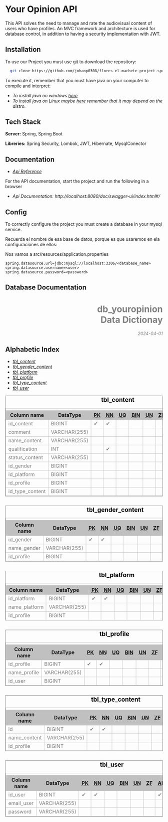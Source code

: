 
# Your Opinion API

This API solves the need to manage and rate the audiovisual content of users who have profiles.
An MVC framework and architecture is used for database control, in addition to having a security implementation with JWT.


## Installation

To use our Project you must use git to download the repository:

```bash
  git clone https://github.com/johanp0308/flores-el-machete-project-spring.git
```

To execute it, remember that you must have java on your computer to compile and interpret:

- To install java on windows [here](https://www.java.com/es/download/ie_manual.jsp)
- To install java on Linux maybe [here](https://www.java.com/es/download/help/linux_x64_install.html) remember that it may depend on the distro.


## Tech Stack

**Server:** Spring, Spring Boot

**Libreries:** Spring Security, Lombok, JWT, Hibernate, MysqlConector
## Documentation

- [Api Reference](./src/open-api/API_REFERENCE.md)

For the API documentation, start the project and run the following in a browser
- Api Documentation: http://localhost:8080/doc/swagger-ui/index.html#/

## Config

To correctly configure the project you must create a database in your mysql service.

Recuerda el nombre de esa base de datos, porque es que usaremos en ela configuraciones de ellos:

Nos vamos a src/resources/application.properties

```properties
spring.datasource.url=jdbc:mysql://localhost:3306/<database_name>
spring.datasource.username=<user>
spring.datasource.password=<password>
```



## Database Documentation

<!DOCTYPE html>
<html>
<head>
    <meta charset="UTF-8" />
    <meta name="author" content="WB DataDic" />
    <meta name="description" content="db_youropinion Data Dictionary." />
    <title>db_youropinion Data Dictionary</title>
    <style type="text/css">
    table{
        width: 100%;
        margin-bottom: 30px;
    }
    abbr{
        cursor: help;
    }
    table, td, th{
        border-style: solid;
        border-width: 1px;
    }
    table caption{
        font-size: 120%;
        font-weight: bold;
    }
    caption{
        color: black;
    }
    td, th{
        border-color: silver;
    }
    tr:hover{
        color: #333;
        background-color: #F2F2F2;
    }
    th{
        background-color: silver;
    }
    td{
        color: gray;
    }
    ul{
        font-style: italic;
    }
    #title-sect{
        color: gray;
        text-align: right;
    }
    .proj-desc{
        text-align: right;
    }
    </style>
</head>
<body>
<div id="title-sect">
<h1>db_youropinion<br> Data Dictionay</h1>
<p>
<em>2024-04-01</em>
</p>
<p class="proj-desc">
<em></em>
</p>
</div>
<h2>Alphabetic Index</h2>
<ul>
<li><a href='#tbl_content'>tbl_content</a></li>
<li><a href='#tbl_gender_content'>tbl_gender_content</a></li>
<li><a href='#tbl_platform'>tbl_platform</a></li>
<li><a href='#tbl_profile'>tbl_profile</a></li>
<li><a href='#tbl_type_content'>tbl_type_content</a></li>
<li><a href='#tbl_user'>tbl_user</a></li>
</ul>
<table id='tbl_content'>
<caption>tbl_content</caption>
<tr><td colspan='11'></td></tr>
<tr>
    <th>Column name</th>
    <th>DataType</th>
    <th><abbr title='Primary Key'>PK</abbr></th>
    <th><abbr title='Not Null'>NN</abbr></th>
    <th><abbr title='Unique'>UQ</abbr></th>
    <th><abbr title='Binary'>BIN</abbr></th>
    <th><abbr title='Unsigned'>UN</abbr></th>
    <th><abbr title='Zero Fill'>ZF</abbr></th>
    <th><abbr title='Auto Increment'>AI</abbr></th>
    <th>Default</th>
    <th>Comment</th>
</tr>
<tr>
    <td>id_content</td>
    <td>BIGINT</td>
    <td>&#10004;</td>
    <td>&#10004;</td>
    <td>&nbsp;</td>
    <td>&nbsp;</td>
    <td>&nbsp;</td>
    <td>&nbsp;</td>
    <td>&#10004;</td>
    <td></td>
    <td></td>
</tr>
<tr>
    <td>comment</td>
    <td>VARCHAR(255)</td>
    <td>&nbsp;</td>
    <td>&nbsp;</td>
    <td>&nbsp;</td>
    <td>&nbsp;</td>
    <td>&nbsp;</td>
    <td>&nbsp;</td>
    <td class='attr'>&nbsp;</td>
    <td>NULL</td>
    <td></td>
</tr>
<tr>
    <td>name_content</td>
    <td>VARCHAR(255)</td>
    <td>&nbsp;</td>
    <td>&nbsp;</td>
    <td>&nbsp;</td>
    <td>&nbsp;</td>
    <td>&nbsp;</td>
    <td>&nbsp;</td>
    <td class='attr'>&nbsp;</td>
    <td>NULL</td>
    <td></td>
</tr>
<tr>
    <td>qualification</td>
    <td>INT</td>
    <td>&nbsp;</td>
    <td>&#10004;</td>
    <td>&nbsp;</td>
    <td>&nbsp;</td>
    <td>&nbsp;</td>
    <td>&nbsp;</td>
    <td class='attr'>&nbsp;</td>
    <td></td>
    <td></td>
</tr>
<tr>
    <td>status_content</td>
    <td>VARCHAR(255)</td>
    <td>&nbsp;</td>
    <td>&nbsp;</td>
    <td>&nbsp;</td>
    <td>&nbsp;</td>
    <td>&nbsp;</td>
    <td>&nbsp;</td>
    <td class='attr'>&nbsp;</td>
    <td>NULL</td>
    <td></td>
</tr>
<tr>
    <td>id_gender</td>
    <td>BIGINT</td>
    <td>&nbsp;</td>
    <td>&nbsp;</td>
    <td>&nbsp;</td>
    <td>&nbsp;</td>
    <td>&nbsp;</td>
    <td>&nbsp;</td>
    <td class='attr'>&nbsp;</td>
    <td>NULL</td>
    <td></td>
</tr>
<tr>
    <td>id_platform</td>
    <td>BIGINT</td>
    <td>&nbsp;</td>
    <td>&nbsp;</td>
    <td>&nbsp;</td>
    <td>&nbsp;</td>
    <td>&nbsp;</td>
    <td>&nbsp;</td>
    <td class='attr'>&nbsp;</td>
    <td>NULL</td>
    <td></td>
</tr>
<tr>
    <td>id_profile</td>
    <td>BIGINT</td>
    <td>&nbsp;</td>
    <td>&nbsp;</td>
    <td>&nbsp;</td>
    <td>&nbsp;</td>
    <td>&nbsp;</td>
    <td>&nbsp;</td>
    <td class='attr'>&nbsp;</td>
    <td>NULL</td>
    <td></td>
</tr>
<tr>
    <td>id_type_content</td>
    <td>BIGINT</td>
    <td>&nbsp;</td>
    <td>&nbsp;</td>
    <td>&nbsp;</td>
    <td>&nbsp;</td>
    <td>&nbsp;</td>
    <td>&nbsp;</td>
    <td class='attr'>&nbsp;</td>
    <td>NULL</td>
    <td></td>
</tr>
<table id='tbl_gender_content'>
<caption>tbl_gender_content</caption>
<tr><td colspan='11'></td></tr>
<tr>
    <th>Column name</th>
    <th>DataType</th>
    <th><abbr title='Primary Key'>PK</abbr></th>
    <th><abbr title='Not Null'>NN</abbr></th>
    <th><abbr title='Unique'>UQ</abbr></th>
    <th><abbr title='Binary'>BIN</abbr></th>
    <th><abbr title='Unsigned'>UN</abbr></th>
    <th><abbr title='Zero Fill'>ZF</abbr></th>
    <th><abbr title='Auto Increment'>AI</abbr></th>
    <th>Default</th>
    <th>Comment</th>
</tr>
<tr>
    <td>id_gender</td>
    <td>BIGINT</td>
    <td>&#10004;</td>
    <td>&#10004;</td>
    <td>&nbsp;</td>
    <td>&nbsp;</td>
    <td>&nbsp;</td>
    <td>&nbsp;</td>
    <td>&#10004;</td>
    <td></td>
    <td></td>
</tr>
<tr>
    <td>name_gender</td>
    <td>VARCHAR(255)</td>
    <td>&nbsp;</td>
    <td>&nbsp;</td>
    <td>&nbsp;</td>
    <td>&nbsp;</td>
    <td>&nbsp;</td>
    <td>&nbsp;</td>
    <td class='attr'>&nbsp;</td>
    <td>NULL</td>
    <td></td>
</tr>
<tr>
    <td>id_profile</td>
    <td>BIGINT</td>
    <td>&nbsp;</td>
    <td>&nbsp;</td>
    <td>&nbsp;</td>
    <td>&nbsp;</td>
    <td>&nbsp;</td>
    <td>&nbsp;</td>
    <td class='attr'>&nbsp;</td>
    <td>NULL</td>
    <td></td>
</tr>
<table id='tbl_platform'>
<caption>tbl_platform</caption>
<tr><td colspan='11'></td></tr>
<tr>
    <th>Column name</th>
    <th>DataType</th>
    <th><abbr title='Primary Key'>PK</abbr></th>
    <th><abbr title='Not Null'>NN</abbr></th>
    <th><abbr title='Unique'>UQ</abbr></th>
    <th><abbr title='Binary'>BIN</abbr></th>
    <th><abbr title='Unsigned'>UN</abbr></th>
    <th><abbr title='Zero Fill'>ZF</abbr></th>
    <th><abbr title='Auto Increment'>AI</abbr></th>
    <th>Default</th>
    <th>Comment</th>
</tr>
<tr>
    <td>id_platform</td>
    <td>BIGINT</td>
    <td>&#10004;</td>
    <td>&#10004;</td>
    <td>&nbsp;</td>
    <td>&nbsp;</td>
    <td>&nbsp;</td>
    <td>&nbsp;</td>
    <td>&#10004;</td>
    <td></td>
    <td></td>
</tr>
<tr>
    <td>name_platform</td>
    <td>VARCHAR(255)</td>
    <td>&nbsp;</td>
    <td>&nbsp;</td>
    <td>&nbsp;</td>
    <td>&nbsp;</td>
    <td>&nbsp;</td>
    <td>&nbsp;</td>
    <td class='attr'>&nbsp;</td>
    <td>NULL</td>
    <td></td>
</tr>
<tr>
    <td>id_profile</td>
    <td>BIGINT</td>
    <td>&nbsp;</td>
    <td>&nbsp;</td>
    <td>&nbsp;</td>
    <td>&nbsp;</td>
    <td>&nbsp;</td>
    <td>&nbsp;</td>
    <td class='attr'>&nbsp;</td>
    <td>NULL</td>
    <td></td>
</tr>
<table id='tbl_profile'>
<caption>tbl_profile</caption>
<tr><td colspan='11'></td></tr>
<tr>
    <th>Column name</th>
    <th>DataType</th>
    <th><abbr title='Primary Key'>PK</abbr></th>
    <th><abbr title='Not Null'>NN</abbr></th>
    <th><abbr title='Unique'>UQ</abbr></th>
    <th><abbr title='Binary'>BIN</abbr></th>
    <th><abbr title='Unsigned'>UN</abbr></th>
    <th><abbr title='Zero Fill'>ZF</abbr></th>
    <th><abbr title='Auto Increment'>AI</abbr></th>
    <th>Default</th>
    <th>Comment</th>
</tr>
<tr>
    <td>id_profile</td>
    <td>BIGINT</td>
    <td>&#10004;</td>
    <td>&#10004;</td>
    <td>&nbsp;</td>
    <td>&nbsp;</td>
    <td>&nbsp;</td>
    <td>&nbsp;</td>
    <td>&#10004;</td>
    <td></td>
    <td></td>
</tr>
<tr>
    <td>name_profile</td>
    <td>VARCHAR(255)</td>
    <td>&nbsp;</td>
    <td>&nbsp;</td>
    <td>&nbsp;</td>
    <td>&nbsp;</td>
    <td>&nbsp;</td>
    <td>&nbsp;</td>
    <td class='attr'>&nbsp;</td>
    <td>NULL</td>
    <td></td>
</tr>
<tr>
    <td>id_user</td>
    <td>BIGINT</td>
    <td>&nbsp;</td>
    <td>&nbsp;</td>
    <td>&nbsp;</td>
    <td>&nbsp;</td>
    <td>&nbsp;</td>
    <td>&nbsp;</td>
    <td class='attr'>&nbsp;</td>
    <td>NULL</td>
    <td></td>
</tr>
<table id='tbl_type_content'>
<caption>tbl_type_content</caption>
<tr><td colspan='11'></td></tr>
<tr>
    <th>Column name</th>
    <th>DataType</th>
    <th><abbr title='Primary Key'>PK</abbr></th>
    <th><abbr title='Not Null'>NN</abbr></th>
    <th><abbr title='Unique'>UQ</abbr></th>
    <th><abbr title='Binary'>BIN</abbr></th>
    <th><abbr title='Unsigned'>UN</abbr></th>
    <th><abbr title='Zero Fill'>ZF</abbr></th>
    <th><abbr title='Auto Increment'>AI</abbr></th>
    <th>Default</th>
    <th>Comment</th>
</tr>
<tr>
    <td>id</td>
    <td>BIGINT</td>
    <td>&#10004;</td>
    <td>&#10004;</td>
    <td>&nbsp;</td>
    <td>&nbsp;</td>
    <td>&nbsp;</td>
    <td>&nbsp;</td>
    <td>&#10004;</td>
    <td></td>
    <td></td>
</tr>
<tr>
    <td>name_content</td>
    <td>VARCHAR(255)</td>
    <td>&nbsp;</td>
    <td>&nbsp;</td>
    <td>&nbsp;</td>
    <td>&nbsp;</td>
    <td>&nbsp;</td>
    <td>&nbsp;</td>
    <td class='attr'>&nbsp;</td>
    <td>NULL</td>
    <td></td>
</tr>
<tr>
    <td>id_profile</td>
    <td>BIGINT</td>
    <td>&nbsp;</td>
    <td>&nbsp;</td>
    <td>&nbsp;</td>
    <td>&nbsp;</td>
    <td>&nbsp;</td>
    <td>&nbsp;</td>
    <td class='attr'>&nbsp;</td>
    <td>NULL</td>
    <td></td>
</tr>
<table id='tbl_user'>
<caption>tbl_user</caption>
<tr><td colspan='11'></td></tr>
<tr>
    <th>Column name</th>
    <th>DataType</th>
    <th><abbr title='Primary Key'>PK</abbr></th>
    <th><abbr title='Not Null'>NN</abbr></th>
    <th><abbr title='Unique'>UQ</abbr></th>
    <th><abbr title='Binary'>BIN</abbr></th>
    <th><abbr title='Unsigned'>UN</abbr></th>
    <th><abbr title='Zero Fill'>ZF</abbr></th>
    <th><abbr title='Auto Increment'>AI</abbr></th>
    <th>Default</th>
    <th>Comment</th>
</tr>
<tr>
    <td>id_user</td>
    <td>BIGINT</td>
    <td>&#10004;</td>
    <td>&#10004;</td>
    <td>&nbsp;</td>
    <td>&nbsp;</td>
    <td>&nbsp;</td>
    <td>&nbsp;</td>
    <td>&#10004;</td>
    <td></td>
    <td></td>
</tr>
<tr>
    <td>email_user</td>
    <td>VARCHAR(255)</td>
    <td>&nbsp;</td>
    <td>&nbsp;</td>
    <td>&nbsp;</td>
    <td>&nbsp;</td>
    <td>&nbsp;</td>
    <td>&nbsp;</td>
    <td class='attr'>&nbsp;</td>
    <td>NULL</td>
    <td></td>
</tr>
<tr>
    <td>password</td>
    <td>VARCHAR(255)</td>
    <td>&nbsp;</td>
    <td>&nbsp;</td>
    <td>&nbsp;</td>
    <td>&nbsp;</td>
    <td>&nbsp;</td>
    <td>&nbsp;</td>
    <td class='attr'>&nbsp;</td>
    <td>NULL</td>
    <td></td>
</tr>
</table>
</body>
</html>